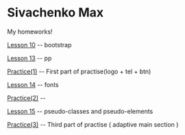 # Sivachenko Max
My homeworks!

[Lesson 10](https://sevamax.github.io/lesson%2010/ "Homework") -- bootstrap

[Lesson 13](https://sevamax.github.io/lesson%2013/ "Homework") -- pp

[Practice(1)](https://sevamax.github.io/header/ "Homework") -- First part of practise(logo + tel + btn)

[Lesson 14](https://sevamax.github.io/fonts(%D0%94%D0%97)/ "Homework") -- fonts


[Practice(2)](https://sevamax.github.io/practice(2)/ "Homework") -- 

[Lesson 15](https://sevamax.github.io/lesson%2015/ "Homework") -- pseudo-classes and pseudo-elements

[Practice(3)](https://sevamax.github.iopractice(3)%20-%20mobile/ "Homework") -- Third part of practise ( adaptive main section )       
